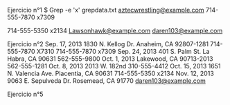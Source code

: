 Ejercicio n°1
 $ Grep -e 'x' grepdata.txt
aztecwrestling@example.com
714-555-7870 x7309

714-555-5350 x2134
Lawsonhawk@example.com
daren103@example.com

Ejercicio n°2 
Sep. 17, 2013
1830 N. Kellog Dr.
Anaheim, CA 92807-1281
714-555-7870 X7310
714-555-7870 x7309
Sep. 24, 2013
401 S. Palm St.
La Habra, CA 90631
562-555-9800
Oct. 1, 2013
Lakewood, CA 90713-2013
562-555-1281
Oct. 8, 2013
2013 W. 182nd
310-555-4412
Oct. 15, 2013
1651 N. Valencia Ave.
Placentia, CA 90631
714-555-5350 x2134
Nov. 12, 2013
9063 E. Sepulveda Dr.
Rosemead, CA 91770
daren103@example.com

Ejercicio n°5 
